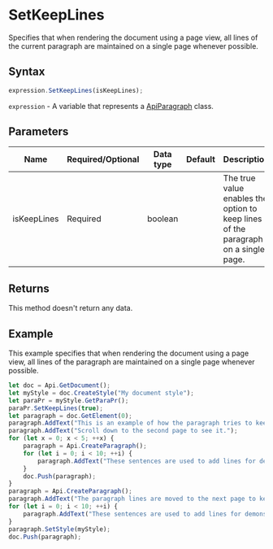 # SetKeepLines

Specifies that when rendering the document using a page view, all lines of the current paragraph are maintained on a single page whenever possible.

## Syntax

```javascript
expression.SetKeepLines(isKeepLines);
```

`expression` - A variable that represents a [ApiParagraph](../ApiParagraph.md) class.

## Parameters

| **Name** | **Required/Optional** | **Data type** | **Default** | **Description** |
| ------------- | ------------- | ------------- | ------------- | ------------- |
| isKeepLines | Required | boolean |  | The true value enables the option to keep lines of the paragraph on a single page. |

## Returns

This method doesn't return any data.

## Example

This example specifies that when rendering the document using a page view, all lines of the paragraph are maintained on a single page whenever possible.

```javascript editor-docx
let doc = Api.GetDocument();
let myStyle = doc.CreateStyle("My document style");
let paraPr = myStyle.GetParaPr();
paraPr.SetKeepLines(true);
let paragraph = doc.GetElement(0);
paragraph.AddText("This is an example of how the paragraph tries to keep lines together. ");
paragraph.AddText("Scroll down to the second page to see it.");
for (let x = 0; x < 5; ++x) {
	paragraph = Api.CreateParagraph();
	for (let i = 0; i < 10; ++i) {
		paragraph.AddText("These sentences are used to add lines for demonstrative purposes. ");
	}
	doc.Push(paragraph);
}
paragraph = Api.CreateParagraph();
paragraph.AddText("The paragraph lines are moved to the next page to keep them together. ");
for (let i = 0; i < 10; ++i) {
	paragraph.AddText("These sentences are used to add lines for demonstrative purposes. ");
}
paragraph.SetStyle(myStyle);
doc.Push(paragraph);
```
